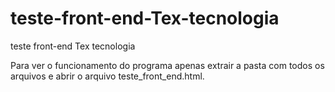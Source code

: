 # teste-front-end-Tex-tecnologia
teste front-end Tex tecnologia


 Para ver o funcionamento do programa apenas extrair  a pasta com todos os arquivos e abrir o arquivo teste_front_end.html.

